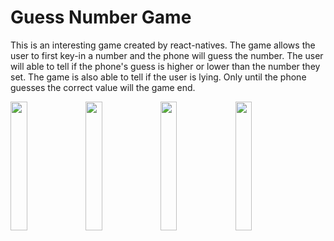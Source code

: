 # Guess Number Game
This is an interesting game created by react-natives. The game allows the user to first key-in a number and the phone will guess the number. The user will able to tell if the phone's guess is higher or lower than the number they set. The game is also able to tell if the user is lying. Only until the phone guesses the correct value will the game end.


<img src="https://user-images.githubusercontent.com/116237965/215903034-5337c6cf-1952-472e-8cd6-6213f823feea.png" width="23%"></img> <img src="https://user-images.githubusercontent.com/116237965/215903057-73c47e0d-dc59-43b9-a0ac-4065356d89b3.png" width="23%"></img> <img src="https://user-images.githubusercontent.com/116237965/215903093-1b5936f6-e884-4551-8acf-616e279edf87.png" width="23%"></img> <img src="https://user-images.githubusercontent.com/116237965/215903135-d5cb98af-90f6-4681-b0ba-68ef5ce711cc.png" width="23%"></img> 
